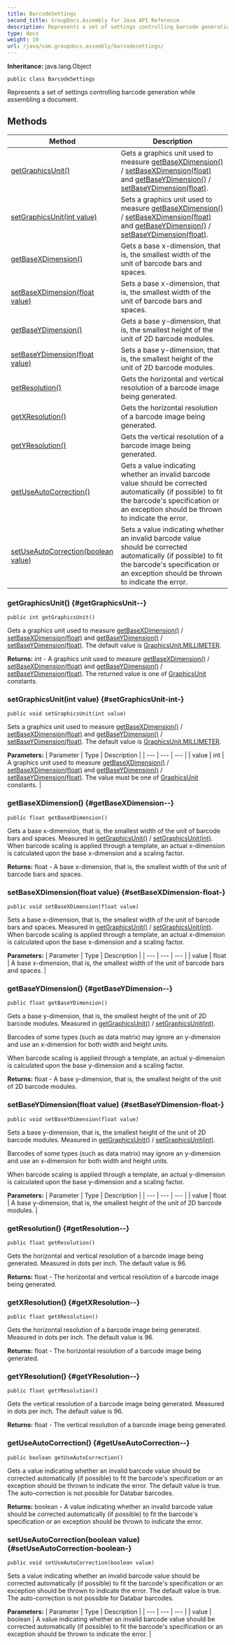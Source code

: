 ```yaml
---
title: BarcodeSettings
second_title: GroupDocs.Assembly for Java API Reference
description: Represents a set of settings controlling barcode generation while assembling a document.
type: docs
weight: 10
url: /java/com.groupdocs.assembly/barcodesettings/
---
```

**Inheritance:**
java.lang.Object
```
public class BarcodeSettings
```

Represents a set of settings controlling barcode generation while assembling a document.
## Methods

| Method | Description |
| --- | --- |
| [getGraphicsUnit()](#getGraphicsUnit--) | Gets a graphics unit used to measure [getBaseXDimension()](../../com.groupdocs.assembly/barcodesettings\#getBaseXDimension--) / [setBaseXDimension(float)](../../com.groupdocs.assembly/barcodesettings\#setBaseXDimension-float-) and [getBaseYDimension()](../../com.groupdocs.assembly/barcodesettings\#getBaseYDimension--) / [setBaseYDimension(float)](../../com.groupdocs.assembly/barcodesettings\#setBaseYDimension-float-). |
| [setGraphicsUnit(int value)](#setGraphicsUnit-int-) | Sets a graphics unit used to measure [getBaseXDimension()](../../com.groupdocs.assembly/barcodesettings\#getBaseXDimension--) / [setBaseXDimension(float)](../../com.groupdocs.assembly/barcodesettings\#setBaseXDimension-float-) and [getBaseYDimension()](../../com.groupdocs.assembly/barcodesettings\#getBaseYDimension--) / [setBaseYDimension(float)](../../com.groupdocs.assembly/barcodesettings\#setBaseYDimension-float-). |
| [getBaseXDimension()](#getBaseXDimension--) | Gets a base x-dimension, that is, the smallest width of the unit of barcode bars and spaces. |
| [setBaseXDimension(float value)](#setBaseXDimension-float-) | Sets a base x-dimension, that is, the smallest width of the unit of barcode bars and spaces. |
| [getBaseYDimension()](#getBaseYDimension--) | Gets a base y-dimension, that is, the smallest height of the unit of 2D barcode modules. |
| [setBaseYDimension(float value)](#setBaseYDimension-float-) | Sets a base y-dimension, that is, the smallest height of the unit of 2D barcode modules. |
| [getResolution()](#getResolution--) | Gets the horizontal and vertical resolution of a barcode image being generated. |
| [getXResolution()](#getXResolution--) | Gets the horizontal resolution of a barcode image being generated. |
| [getYResolution()](#getYResolution--) | Gets the vertical resolution of a barcode image being generated. |
| [getUseAutoCorrection()](#getUseAutoCorrection--) | Gets a value indicating whether an invalid barcode value should be corrected automatically (if possible) to fit the barcode's specification or an exception should be thrown to indicate the error. |
| [setUseAutoCorrection(boolean value)](#setUseAutoCorrection-boolean-) | Sets a value indicating whether an invalid barcode value should be corrected automatically (if possible) to fit the barcode's specification or an exception should be thrown to indicate the error. |
### getGraphicsUnit() {#getGraphicsUnit--}
```
public int getGraphicsUnit()
```


Gets a graphics unit used to measure [getBaseXDimension()](../../com.groupdocs.assembly/barcodesettings\#getBaseXDimension--) / [setBaseXDimension(float)](../../com.groupdocs.assembly/barcodesettings\#setBaseXDimension-float-) and [getBaseYDimension()](../../com.groupdocs.assembly/barcodesettings\#getBaseYDimension--) / [setBaseYDimension(float)](../../com.groupdocs.assembly/barcodesettings\#setBaseYDimension-float-). The default value is [GraphicsUnit.MILLIMETER](../../com.groupdocs.assembly.system.drawing/graphicsunit\#MILLIMETER).

**Returns:**
int - A graphics unit used to measure [getBaseXDimension()](../../com.groupdocs.assembly/barcodesettings\#getBaseXDimension--) / [setBaseXDimension(float)](../../com.groupdocs.assembly/barcodesettings\#setBaseXDimension-float-) and [getBaseYDimension()](../../com.groupdocs.assembly/barcodesettings\#getBaseYDimension--) / [setBaseYDimension(float)](../../com.groupdocs.assembly/barcodesettings\#setBaseYDimension-float-). The returned value is one of [GraphicsUnit](../../com.groupdocs.assembly.system.drawing/graphicsunit) constants.
### setGraphicsUnit(int value) {#setGraphicsUnit-int-}
```
public void setGraphicsUnit(int value)
```


Sets a graphics unit used to measure [getBaseXDimension()](../../com.groupdocs.assembly/barcodesettings\#getBaseXDimension--) / [setBaseXDimension(float)](../../com.groupdocs.assembly/barcodesettings\#setBaseXDimension-float-) and [getBaseYDimension()](../../com.groupdocs.assembly/barcodesettings\#getBaseYDimension--) / [setBaseYDimension(float)](../../com.groupdocs.assembly/barcodesettings\#setBaseYDimension-float-). The default value is [GraphicsUnit.MILLIMETER](../../com.groupdocs.assembly.system.drawing/graphicsunit\#MILLIMETER).

**Parameters:**
| Parameter | Type | Description |
| --- | --- | --- |
| value | int | A graphics unit used to measure [getBaseXDimension()](../../com.groupdocs.assembly/barcodesettings\#getBaseXDimension--) / [setBaseXDimension(float)](../../com.groupdocs.assembly/barcodesettings\#setBaseXDimension-float-) and [getBaseYDimension()](../../com.groupdocs.assembly/barcodesettings\#getBaseYDimension--) / [setBaseYDimension(float)](../../com.groupdocs.assembly/barcodesettings\#setBaseYDimension-float-). The value must be one of [GraphicsUnit](../../com.groupdocs.assembly.system.drawing/graphicsunit) constants. |

### getBaseXDimension() {#getBaseXDimension--}
```
public float getBaseXDimension()
```


Gets a base x-dimension, that is, the smallest width of the unit of barcode bars and spaces. Measured in [getGraphicsUnit()](../../com.groupdocs.assembly/barcodesettings\#getGraphicsUnit--) / [setGraphicsUnit(int)](../../com.groupdocs.assembly/barcodesettings\#setGraphicsUnit-int-). When barcode scaling is applied through a template, an actual x-dimension is calculated upon the base x-dimension and a scaling factor.

**Returns:**
float - A base x-dimension, that is, the smallest width of the unit of barcode bars and spaces.
### setBaseXDimension(float value) {#setBaseXDimension-float-}
```
public void setBaseXDimension(float value)
```


Sets a base x-dimension, that is, the smallest width of the unit of barcode bars and spaces. Measured in [getGraphicsUnit()](../../com.groupdocs.assembly/barcodesettings\#getGraphicsUnit--) / [setGraphicsUnit(int)](../../com.groupdocs.assembly/barcodesettings\#setGraphicsUnit-int-). When barcode scaling is applied through a template, an actual x-dimension is calculated upon the base x-dimension and a scaling factor.

**Parameters:**
| Parameter | Type | Description |
| --- | --- | --- |
| value | float | A base x-dimension, that is, the smallest width of the unit of barcode bars and spaces. |

### getBaseYDimension() {#getBaseYDimension--}
```
public float getBaseYDimension()
```


Gets a base y-dimension, that is, the smallest height of the unit of 2D barcode modules. Measured in [getGraphicsUnit()](../../com.groupdocs.assembly/barcodesettings\#getGraphicsUnit--) / [setGraphicsUnit(int)](../../com.groupdocs.assembly/barcodesettings\#setGraphicsUnit-int-).

Barcodes of some types (such as data matrix) may ignore an y-dimension and use an x-dimension for both width and height units.

When barcode scaling is applied through a template, an actual y-dimension is calculated upon the base y-dimension and a scaling factor.

**Returns:**
float - A base y-dimension, that is, the smallest height of the unit of 2D barcode modules.
### setBaseYDimension(float value) {#setBaseYDimension-float-}
```
public void setBaseYDimension(float value)
```


Sets a base y-dimension, that is, the smallest height of the unit of 2D barcode modules. Measured in [getGraphicsUnit()](../../com.groupdocs.assembly/barcodesettings\#getGraphicsUnit--) / [setGraphicsUnit(int)](../../com.groupdocs.assembly/barcodesettings\#setGraphicsUnit-int-).

Barcodes of some types (such as data matrix) may ignore an y-dimension and use an x-dimension for both width and height units.

When barcode scaling is applied through a template, an actual y-dimension is calculated upon the base y-dimension and a scaling factor.

**Parameters:**
| Parameter | Type | Description |
| --- | --- | --- |
| value | float | A base y-dimension, that is, the smallest height of the unit of 2D barcode modules. |

### getResolution() {#getResolution--}
```
public float getResolution()
```


Gets the horizontal and vertical resolution of a barcode image being generated. Measured in dots per inch. The default value is 96.

**Returns:**
float - The horizontal and vertical resolution of a barcode image being generated.
### getXResolution() {#getXResolution--}
```
public float getXResolution()
```


Gets the horizontal resolution of a barcode image being generated. Measured in dots per inch. The default value is 96.

**Returns:**
float - The horizontal resolution of a barcode image being generated.
### getYResolution() {#getYResolution--}
```
public float getYResolution()
```


Gets the vertical resolution of a barcode image being generated. Measured in dots per inch. The default value is 96.

**Returns:**
float - The vertical resolution of a barcode image being generated.
### getUseAutoCorrection() {#getUseAutoCorrection--}
```
public boolean getUseAutoCorrection()
```


Gets a value indicating whether an invalid barcode value should be corrected automatically (if possible) to fit the barcode's specification or an exception should be thrown to indicate the error. The default value is true. The auto-correction is not possible for Databar barcodes.

**Returns:**
boolean - A value indicating whether an invalid barcode value should be corrected automatically (if possible) to fit the barcode's specification or an exception should be thrown to indicate the error.
### setUseAutoCorrection(boolean value) {#setUseAutoCorrection-boolean-}
```
public void setUseAutoCorrection(boolean value)
```


Sets a value indicating whether an invalid barcode value should be corrected automatically (if possible) to fit the barcode's specification or an exception should be thrown to indicate the error. The default value is true. The auto-correction is not possible for Databar barcodes.

**Parameters:**
| Parameter | Type | Description |
| --- | --- | --- |
| value | boolean | A value indicating whether an invalid barcode value should be corrected automatically (if possible) to fit the barcode's specification or an exception should be thrown to indicate the error. |

